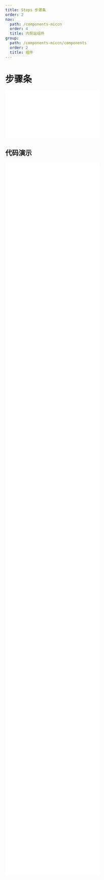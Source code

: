 ```yaml
---
title: Steps 步骤条
order: 2
nav:
  path: /components-miccn
  order: 4
  title: 内贸站组件
group:
  path: /components-miccn/components
  order: 2
  title: 组件
---
```


# 步骤条

<div>
<embed src="@docs-common/steps/index.md"></embed>
</div>
        
## 代码演示

<Row gutter=8>

  <Col span=24>
    
  <div class="code-box"><embed src="@abiz-rc-miccn/steps/demo/simple-steps-miccn.md"></embed></div>
          
  <div class="code-box"><embed src="@abiz-rc-miccn/steps/demo/small-size-steps-miccn.md"></embed></div>
          
  <div class="code-box"><embed src="@abiz-rc-miccn/steps/demo/icon-steps-miccn.md"></embed></div>
          
  <div class="code-box"><embed src="@abiz-rc-miccn/steps/demo/vertical-steps-miccn.md"></embed></div>
          
  <div class="code-box"><embed src="@abiz-rc-miccn/steps/demo/vertical-small-steps-miccn.md"></embed></div>
          
  <div class="code-box"><embed src="@abiz-rc-miccn/steps/demo/error-steps-miccn.md"></embed></div>
          
  <div class="code-box"><embed src="@abiz-rc-miccn/steps/demo/progress-dot-steps-miccn.md"></embed></div>
          
  <div class="code-box"><embed src="@abiz-rc-miccn/steps/demo/customized-progress-dot-steps-miccn.md"></embed></div>
          
  <div class="code-box"><embed src="@abiz-rc-miccn/steps/demo/clickable-steps-miccn.md"></embed></div>
          
  <div class="code-box"><embed src="@abiz-rc-miccn/steps/demo/step-next-steps-miccn.md"></embed></div>
          
  <div class="code-box"><embed src="@abiz-rc-miccn/steps/demo/nav-steps-miccn.md"></embed></div>
          
  <div class="code-box"><embed src="@abiz-rc-miccn/steps/demo/progress-steps-miccn.md"></embed></div>
          
  <div class="code-box"><embed src="@abiz-rc-miccn/steps/demo/progress-debug-steps-miccn.md"></embed></div>
          
  <div class="code-box"><embed src="@abiz-rc-miccn/steps/demo/steps-in-steps-steps-miccn.md"></embed></div>
          
  </Col>
          
</Row>
        
<div><embed src="@docs-common/steps/index-api.md"></embed><div>
